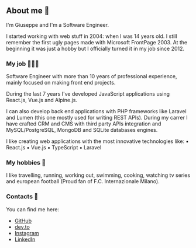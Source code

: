 ## About me 🤙

I'm Giuseppe and I'm a Software Engineer.

I started working with web stuff in 2004: when I was 14 years old. I still remember the first ugly pages made with Microsoft FrontPage 2003. At the beginning it was just a hobby but I officially turned it in my job since 2012.

### My job 🧑🏻‍💻

Software Engineer with more than 10 years of professional experience, mainly focused on making front end projects.

During the last 7 years I've developed JavaScript applications using React.js, Vue.js and Alpine.js.

I can also develop back end applications with PHP frameworks like Laravel and Lumen (this one mostly used for writing REST APIs).
During my carrer I have crafted CRM and CMS with third party APIs integration and MySQL/PostgreSQL, MongoDB and SQLite databases engines.

I like creating web applications with the most innovative technologies like:
▪ React.js
▪ Vue.js
▪ TypeScript
▪ Laravel

### My hobbies 🚀

I like travelling, running, working out, swimming, cooking, watching tv series and european football (Proud fan of F.C. Internazionale Milano).

### Contacts 💌

You can find me here:

- [GitHub](https://github.com/Sanfra1407)
- [dev.to](https://dev.to/Sanfra1407/)
- [Instagram](https://instagram.com/Sanfra1407)
- [LinkedIn](https://www.linkedin.com/in/giuseppesanfrancesco)
